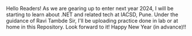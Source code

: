 Hello Readers!
As we are gearing up to enter next year 2024, I will be starting to learn about .NET and related tech
at IACSD, Pune. Under the guidance of Ravi Tambde Sir, I'll be uploading practice done in lab or at home
in this Repository.
Look forward to it!
Happy New Year (in advance)!!

